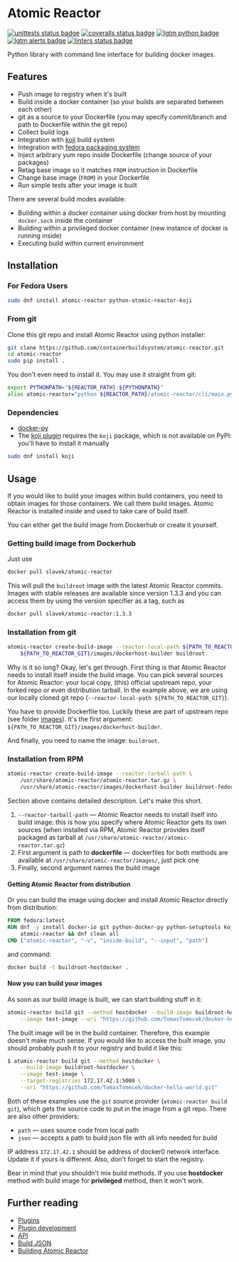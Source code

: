 # Atomic Reactor

[![unittests status badge]][unittests status link]
[![coveralls status badge]][coveralls status link]
[![lgtm python badge]][lgtm python link]
[![lgtm alerts badge]][lgtm alerts link]
[![linters status badge]][linters status link]

Python library with command line interface for building docker images.

## Features

- Push image to registry when it's built
- Build inside a docker container (so your builds are separated between each
  other)
- git as a source to your Dockerfile (you may specify commit/branch and path to
  Dockerfile within the git repo)
- Collect build logs
- Integration with [koji][] build system
- Integration with [fedora packaging system][]
- Inject arbitrary yum repo inside Dockerfile (change source of your packages)
- Retag base image so it matches `FROM` instruction in Dockerfile
- Change base image (`FROM`) in your Dockerfile
- Run simple tests after your image is built

There are several build modes available:

- Building within a docker container using docker from host by mounting
  `docker.sock` inside the container
- Building within a privileged docker container (new instance of docker is
  running inside)
- Executing build within current environment

## Installation

### For Fedora Users

```bash
sudo dnf install atomic-reactor python-atomic-reactor-koji
```

### From git

Clone this git repo and install Atomic Reactor using python installer:

```bash
git clone https://github.com/containerbuildsystem/atomic-reactor.git
cd atomic-reactor
sudo pip install .
```

You don't even need to install it. You may use it straight from git:

```bash
export PYTHONPATH="${REACTOR_PATH}:${PYTHONPATH}"
alias atomic-reactor="python ${REACTOR_PATH}/atomic-reactor/cli/main.py"
```

### Dependencies

- [docker-py][]
- The [koji plugin][] requires the `koji` package, which is not available on
  PyPI: you'll have to install it manually

```bash
sudo dnf install koji
```

## Usage

If you would like to build your images within build containers, you need to
obtain images for those containers. We call them build images. Atomic Reactor is
installed inside and used to take care of build itself.

You can either get the build image from Dockerhub or create it yourself.

### Getting build image from Dockerhub

Just use

```bash
docker pull slavek/atomic-reactor
```

This will pull the `buildroot` image with the latest Atomic Reactor commits.
Images with stable releases are available since version 1.3.3 and you can access
them by using the version specifier as a tag, such as

```bash
docker pull slavek/atomic-reactor:1.3.3
```

### Installation from git

```bash
atomic-reactor create-build-image --reactor-local-path ${PATH_TO_REACTOR_GIT} \
    ${PATH_TO_REACTOR_GIT}/images/dockerhost-builder buildroot
```

Why is it so long? Okay, let's get through. First thing is that Atomic Reactor
needs to install itself inside the build image. You can pick several sources for
Atomic Reactor: your local copy, (this) official upstream repo, your forked repo
or even distribution tarball. In the example above, we are using our locally
cloned git repo (`--reactor-local-path ${PATH_TO_REACTOR_GIT}`).

You have to provide Dockerfile too. Luckily these are part of upstream repo (see
folder [images][]). It's the first argument:
`${PATH_TO_REACTOR_GIT}/images/dockerhost-builder`.

And finally, you need to name the image: `buildroot`.

### Installation from RPM

```bash
atomic-reactor create-build-image --reactor-tarball-path \
    /usr/share/atomic-reactor/atomic-reactor.tar.gz \
    /usr/share/atomic-reactor/images/dockerhost-builder buildroot-fedora
```

Section above contains detailed description. Let's make this short.

1. `--reactor-tarball-path` — Atomic Reactor needs to install itself into build
   image: this is how you specify where Atomic Reactor gets its own sources
   (when installed via RPM, Atomic Reactor provides itself packaged as tarball
   at `/usr/share/atomic-reactor/atomic-reactor.tar.gz`)
1. First argument is path to **dockerfile** — dockerfiles for both methods are
   available at `/usr/share/atomic-reactor/images/`, just pick one
1. Finally, second argument names the build image

#### Getting Atomic Reactor from distribution

Or you can build the image using docker and install Atomic Reactor directly from
distribution:

```dockerfile
FROM fedora:latest
RUN dnf -y install docker-io git python-docker-py python-setuptools koji \
    atomic-reactor && dnf clean all
CMD ["atomic-reactor", "-v", "inside-build", "--input", "path"]
```

and command:

```bash
docker build -t buildroot-hostdocker .
```

#### Now you can build your images

As soon as our build image is built, we can start building stuff in it:

```bash
atomic-reactor build git --method hostdocker --build-image buildroot-hostdocker \
    --image test-image --uri "https://github.com/TomasTomecek/docker-hello-world.git"
```

The built image will be in the build container. Therefore, this example doesn't
make much sense. If you would like to access the built image, you should
probably push it to your registry and build it like this:

```bash
$ atomic-reactor build git --method hostdocker \
    --build-image buildroot-hostdocker \
    --image test-image \
    --target-registries 172.17.42.1:5000 \
    --uri "https://github.com/TomasTomecek/docker-hello-world.git"
```

Both of these examples use the `git` source provider (`atomic-reactor build
git`), which gets the source code to put in the image from a git repo. There are
also other providers:

- `path` ― uses source code from local path
- `json` ― accepts a path to build json file with all info needed for build

IP address `172.17.42.1` should be address of docker0 network interface. Update
it if yours is different. Also, don't forget to start the registry.

Bear in mind that you shouldn't mix build methods. If you use **hostdocker**
method with build image for **privileged** method, then it won't work.

## Further reading

- [Plugins](https://github.com/containerbuildsystem/atomic-reactor/blob/master/docs/plugins.md)
- [Plugin development](https://github.com/containerbuildsystem/atomic-reactor/blob/master/docs/plugin_development.md)
- [API](https://github.com/containerbuildsystem/atomic-reactor/blob/master/docs/api.md)
- [Build JSON](https://github.com/containerbuildsystem/atomic-reactor/blob/master/docs/build_json.md)
- [Building Atomic Reactor](https://github.com/containerbuildsystem/atomic-reactor/blob/master/docs/releasing.md)

[coveralls status badge]: https://coveralls.io/repos/containerbuildsystem/atomic-reactor/badge.svg?branch=master
[coveralls status link]: https://coveralls.io/r/containerbuildsystem/atomic-reactor?branch=master
[lgtm python badge]: https://img.shields.io/lgtm/grade/python/g/containerbuildsystem/atomic-reactor.svg?logo=lgtm&logoWidth=18
[lgtm python link]: https://lgtm.com/projects/g/containerbuildsystem/atomic-reactor/context:python
[lgtm alerts badge]: https://img.shields.io/lgtm/alerts/g/containerbuildsystem/atomic-reactor.svg?logo=lgtm&logoWidth=18
[lgtm alerts link]: https://lgtm.com/projects/g/containerbuildsystem/atomic-reactor/alerts
[linters status badge]: https://github.com/containerbuildsystem/atomic-reactor/workflows/Linters/badge.svg?branch=master&event=push
[linters status link]: https://github.com/containerbuildsystem/atomic-reactor/actions?query=event%3Apush+branch%3Amaster+workflow%3A%22Linters%22
[unittests status badge]: https://github.com/containerbuildsystem/atomic-reactor/workflows/Unittests/badge.svg?branch=master&event=push
[unittests status link]: https://github.com/containerbuildsystem/atomic-reactor/actions?query=event%3Apush+branch%3Amaster+workflow%3A%22Unittests%22
[koji]: https://github.com/containerbuildsystem/atomic-reactor/blob/master/docs/koji.md
[fedora packaging system]: http://fedoraproject.org/wiki/Package_maintenance_guide
[docker-py]: https://github.com/docker/docker-py
[koji plugin]: https://github.com/containerbuildsystem/atomic-reactor/blob/master/atomic_reactor/plugins/pre_koji.py
[images]: https://github.com/containerbuildsystem/atomic-reactor/tree/master/images
